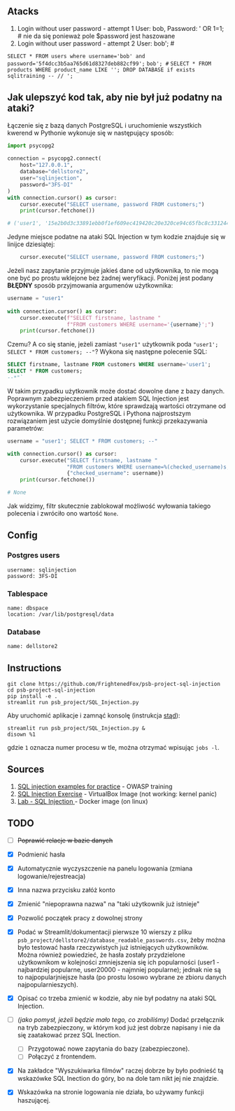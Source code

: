 ## Atacks
1. Login without user password - attempt 1
	User: bob, Password: ' OR 1=1; #
	nie da się ponieważ pole $password jest haszowane
2. Login without user password -  attempt 2
	User: bob'; #

`SELECT * FROM users where username='bob' and password='5f4dcc3b5aa765d61d8327deb882cf99';` 
`bob'; #`
`SELECT * FROM products WHERE product_name LIKE ''; DROP DATABASE if exists sqlitraining -- // ';`


## Jak ulepszyć kod tak, aby nie był już podatny na ataki? 
Łączenie się z bazą danych PostgreSQL i uruchomienie wszystkich kwerend w Pythonie wykonuje się w następujący sposób: 
```python
import psycopg2  
  
connection = psycopg2.connect(  
    host="127.0.0.1",  
    database="dellstore2",  
    user="sqlinjection",  
    password="3FS-DI"  
)  
with connection.cursor() as cursor:  
    cursor.execute("SELECT username, password FROM customers;")  
    print(cursor.fetchone())

# ('user1', '15e2b0d3c33891ebb0f1ef609ec419420c20e320ce94c65fbc8c3312448eb225')
```
Jedyne miejsce podatne na ataki SQL Injection w tym kodzie znajduje się w linijce dziesiątej: 
```python
	cursor.execute("SELECT username, password FROM customers;")  
```
Jeżeli nasz zapytanie przyjmuje jakieś dane od użytkownika, to nie mogą one być po prostu wklejone bez żadnej weryfikacji. Poniżej jest podany **BŁĘDNY** sposób przyjmowania argumenów użytkownika: 
```python
username = "user1"  
  
with connection.cursor() as cursor:  
    cursor.execute(f"SELECT firstname, lastname "  
                   f"FROM customers WHERE username='{username}';")  
    print(cursor.fetchone())
```
Czemu? A co się stanie, jeżeli zamiast `"user1"` użytkownik poda `"user1'; SELECT * FROM customers; --"`?  Wykona się następne polecenie SQL: 
```SQL
SELECT firstname, lastname FROM customers WHERE username='user1'; 
SELECT * FROM customers; 
--*"`
```
W takim przypadku użytkownik może dostać dowolne dane z bazy danych. Poprawnym zabezpieczeniem przed atakiem SQL Injection jest wykorzystanie specjalnych filtrów, które sprawdzają wartości otrzymane od użytkownika. W przypadku PostgreSQL i Pythona najprostszym rozwiązaniem jest użycie domyślnie dostępnej funkcji przekazywania parametrów: 
```python
username = "user1'; SELECT * FROM customers; --"

with connection.cursor() as cursor:  
    cursor.execute("SELECT firstname, lastname "  
                   "FROM customers WHERE username=%(checked_username)s;",  
                   {"checked_username": username})  
    print(cursor.fetchone())

# None
```
Jak widzimy, filtr skutecznie zablokował możliwość wyłowania takiego polecenia i zwróciło ono wartość `None`. 


## Config
### Postgres users
```
username: sqlinjection
password: 3FS-DI
```
### Tablespace
```
name: dbspace
location: /var/lib/postgresql/data
```
### Database
```
name: dellstore2
```



## Instructions
```
git clone https://github.com/FrightenedFox/psb-project-sql-injection
cd psb-project-sql-injection
pip install -e .
streamlit run psb_project/SQL_Injection.py
```
Aby uruchomić aplikacje i zamnąć konsolę (instrukcja [stąd](https://linuxize.com/post/how-to-run-linux-commands-in-background/)): 
```
streamlit run psb_project/SQL_Injection.py &
disown %1
```
gdzie `1`  oznacza numer procesu w tle, można otrzymać wpisując `jobs -l`.



## Sources
1. [SQL injection examples for practice](https://thehackerish.com/sql-injection-examples-for-practice/)  - OWASP training 
2. [SQL Injection Exercise](https://research.cs.wisc.edu/mist/SoftwareSecurityCourse/Exercises/3.8.1_SQL_Injection_Exercise.html) - VirtualBox Image (not working: kernel panic)
3. [Lab - SQL Injection ](http://sweet.ua.pt/jpbarraca/course/sio-2122/lab-sql-injection/) - Docker image (on linux)



## TODO
- [ ] ~~Poprawić relacje w bazie danych~~
- [x] Podmienić hasła
- [x] Automatycznie wyczyszczenie na panelu logowania (zmiana logowanie/rejestreacja)
- [x] Inna nazwa przycisku załóż konto
- [x] Zmienić "niepoprawna nazwa" na "taki użytkownik już istnieje"
- [x] Pozwolić początek pracy z dowolnej strony
- [x] Podać w Streamlit/dokumentacji pierwsze 10 wierszy z pliku `psb_project/dellstore2/database_readable_passwords.csv`, żeby można było testować hasła rzeczywistych już istniejących użytkowników. Można również powiedzieć, że hasła zostały przydzielone użytkownikom w kolejności zmniejszenia się ich popularności (user1 - najbardziej popularne, user20000 - najmniej popularne); jednak nie są to najpopularjniejsze hasła (po prostu losowo wybrane ze zbioru danych najpopularnieszych). 
- [x] Opisać co trzeba zmienić w kodzie, aby nie był podatny na ataki SQL Injection.
- [ ] *(jako pomysł, jeżeli będzie mało tego, co zrobiliśmy)* Dodać przełącznik na tryb zabezpieczony, w którym kod już jest dobrze napisany i nie da się zaatakować przez SQL Inection.
	- [ ] Przygotować nowe zapytania do bazy (zabezpieczone).
	- [ ] Połączyć z frontendem.
- [x] Na zakładce "Wyszukiwarka filmów" raczej dobrze by było podnieść tą wskazówke SQL Inection do góry, bo na dole tam nikt jej nie znajdzie.
- [x] Wskazówka na stronie logowania nie działa, bo używamy funkcji haszującej.

